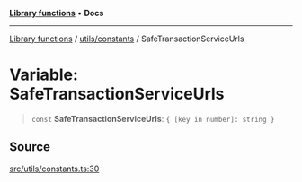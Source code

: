 [**Library functions**](../../../README.md) • **Docs**

***

[Library functions](../../../modules.md) / [utils/constants](../README.md) / SafeTransactionServiceUrls

# Variable: SafeTransactionServiceUrls

> `const` **SafeTransactionServiceUrls**: `{ [key in number]: string }`

## Source

[src/utils/constants.ts:30](https://github.com/bgd-labs/fe-shared/blob/bcb81f075c57b42adfeb5f3e6c387d13f532f431/src/utils/constants.ts#L30)
